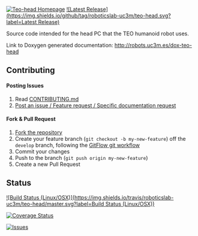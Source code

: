 [![Teo-head Homepage](https://img.shields.io/badge/teo-head-orange.svg)](http://robots.uc3m.es/dox-teo-head) [![Latest Release](https://img.shields.io/github/tag/roboticslab-uc3m/teo-head.svg?label=Latest Release)](https://github.com/roboticslab-uc3m/teo-head/tags)

Source code intended for the head PC that the TEO humanoid robot uses.

Link to Doxygen generated documentation: http://robots.uc3m.es/dox-teo-head

## Contributing

#### Posting Issues

1. Read [CONTRIBUTING.md](https://github.com/roboticslab-uc3m/teo-head/blob/master/CONTRIBUTING.md)
2. [Post an issue / Feature request / Specific documentation request](https://github.com/roboticslab-uc3m/teo-head/issues)

#### Fork & Pull Request

1. [Fork the repository](https://github.com/roboticslab-uc3m/teo-head/fork)
2. Create your feature branch (`git checkout -b my-new-feature`) off the `develop` branch, following the [GitFlow git workflow](https://www.atlassian.com/git/tutorials/comparing-workflows/gitflow-workflow)
3. Commit your changes
4. Push to the branch (`git push origin my-new-feature`)
5. Create a new Pull Request

## Status

[![Build Status (Linux/OSX)](https://img.shields.io/travis/roboticslab-uc3m/teo-head/master.svg?label=Build Status (Linux/OSX))](https://travis-ci.org/roboticslab-uc3m/teo-head)

[![Coverage Status](https://coveralls.io/repos/roboticslab-uc3m/teo-head/badge.svg)](https://coveralls.io/r/roboticslab-uc3m/teo-head)

[![Issues](https://img.shields.io/github/issues/roboticslab-uc3m/teo-head.svg?label=Issues)](https://github.com/roboticslab-uc3m/teo-head/issues)
